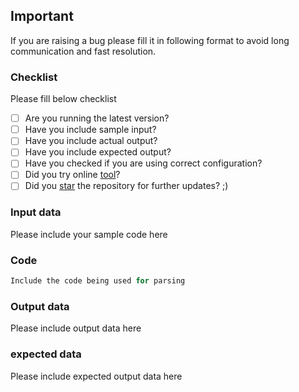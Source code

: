 ## Important
If you are raising a bug please fill it in following format to avoid long communication and fast resolution.

### Checklist
Please fill below checklist

* [ ] Are you running the latest version?
* [ ] Have you include sample input? 
* [ ] Have you include actual output?
* [ ] Have you include expected output?
* [ ] Have you checked if you are using correct configuration?
* [ ] Did you try online [tool](https://naturalintelligence.github.io/fast-xml-parser/)?
* [ ] Did you [star](https://github.com/NaturalIntelligence/fast-xml-parser/stargazers) the repository for further updates? ;)

### Input data
Please include your sample code here

### Code
```js
Include the code being used for parsing
```

### Output data
Please include output data here

### expected data
Please include expected output data here
